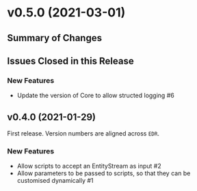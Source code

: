 # v0.5.0 (2021-03-01)

## Summary of Changes

## Issues Closed in this Release

### New Features

- Update the version of Core to allow structed logging #6

## v0.4.0 (2021-01-29)

First release. Version numbers are aligned across `EDR`.

### New Features

- Allow scripts to accept an EntityStream as input #2
- Allow parameters to be passed to scripts, so that they can be customised dynamically #1
